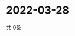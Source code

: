 # 2022-03-28
  共 0条

  <!-- BEGIN -->
  <!-- 最后更新时间Mon Mar 28 2022 17:09:30 GMT+0000 (Coordinated Universal Time) -->
  
  <!-- END -->
  
  